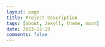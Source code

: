 ```yaml
---
layout: page
title: Project Description
tags: [about, Jekyll, theme, moon]
date: 2023-12-10
comments: false
---
```

